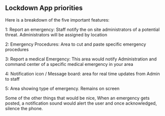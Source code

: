 ## Lockdown App priorities ##
Here is a breakdown of the five important features:

1: Report an emergency:  Staff notify the on site administrators of a potential threat.  Administrators will be assigned by location

2:  Emergency Procedures:  Area to cut and paste specific emergency procedures

3:  Report a medical Emergency:  This area would notify Administration and command center of a specific medical emergency in your area

4:  Notification icon / Message board:  area for real time updates from Admin to staff

5:  Area showing type of emergency.  Remains on screen

Some of the other things that would be nice,  When an emergency gets posted,  a notification sound would alert the user and once acknowledged, silence the phone.
